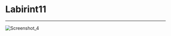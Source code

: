 # Labirint11
-----------------------------------------------
![Screenshot_4](https://user-images.githubusercontent.com/82707510/230099407-33f63a49-4853-4e8f-b8e8-aacff0d47b58.png)
